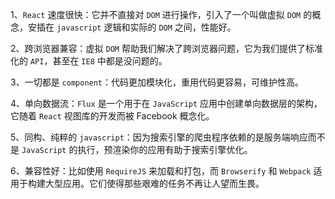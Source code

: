 1、`React` 速度很快：它并不直接对 `DOM` 进行操作，引入了一个叫做虚拟 `DOM` 的概念，安插在 `javascript` 逻辑和实际的 `DOM` 之间，性能好。

2、跨浏览器兼容：虚拟 `DOM` 帮助我们解决了跨浏览器问题，它为我们提供了标准化的 `API`，甚至在 `IE8` 中都是没问题的。

3、一切都是 `component`：代码更加模块化，重用代码更容易，可维护性高。

4、单向数据流：`Flux` 是一个用于在 `JavaScript` 应用中创建单向数据层的架构，它随着 `React` 视图库的开发而被 Facebook 概念化。

5、同构、纯粹的 `javascript`：因为搜索引擎的爬虫程序依赖的是服务端响应而不是 `JavaScript` 的执行，预渲染你的应用有助于搜索引擎优化。

6、兼容性好：比如使用 `RequireJS` 来加载和打包，而 `Browserify` 和 `Webpack` 适用于构建大型应用。它们使得那些艰难的任务不再让人望而生畏。
